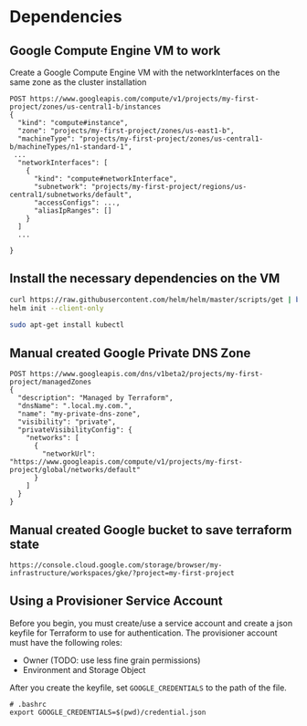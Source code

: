 # Dependencies

## Google Compute Engine VM to work
Create a Google Compute Engine VM with the networkInterfaces on the same zone as the cluster installation
```http request
POST https://www.googleapis.com/compute/v1/projects/my-first-project/zones/us-central1-b/instances
{
  "kind": "compute#instance",
  "zone": "projects/my-first-project/zones/us-east1-b",
  "machineType": "projects/my-first-project/zones/us-central1-b/machineTypes/n1-standard-1",
 ...
  "networkInterfaces": [
    {
      "kind": "compute#networkInterface",
      "subnetwork": "projects/my-first-project/regions/us-central1/subnetworks/default",
      "accessConfigs": ...,
      "aliasIpRanges": []
    }
  ]
  ...

}
```

## Install the necessary dependencies on the VM
````bash
curl https://raw.githubusercontent.com/helm/helm/master/scripts/get | bash
helm init --client-only

sudo apt-get install kubectl
````

## Manual created Google Private DNS Zone
```http request
POST https://www.googleapis.com/dns/v1beta2/projects/my-first-project/managedZones
{
  "description": "Managed by Terraform",
  "dnsName": ".local.my.com.",
  "name": "my-private-dns-zone",
  "visibility": "private",
  "privateVisibilityConfig": {
    "networks": [
      {
        "networkUrl": "https://www.googleapis.com/compute/v1/projects/my-first-project/global/networks/default"
      }
    ]
  }
}
```
## Manual created Google bucket to save terraform state
```http request
https://console.cloud.google.com/storage/browser/my-infrastructure/workspaces/gke/?project=my-first-project
```

## Using a Provisioner Service Account

Before you begin, you must create/use a service account and create a json keyfile for Terraform to use for authentication. The provisioner account must have the following roles:

* Owner (TODO: use less fine grain permissions)
* Environment and Storage Object

After you create the keyfile, set `GOOGLE_CREDENTIALS` to the path of the file.

```
# .bashrc
export GOOGLE_CREDENTIALS=$(pwd)/credential.json
```
